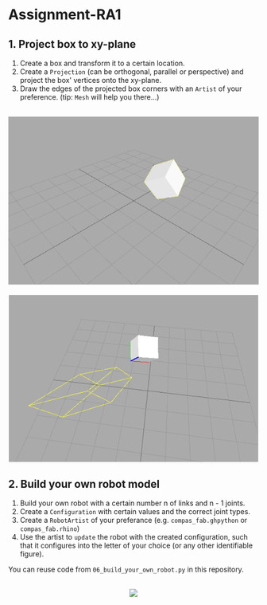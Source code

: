 # Assignment-RA1

## 1. Project box to xy-plane

1. Create a box and transform it to a certain location.
1. Create a `Projection` (can be orthogonal, parallel or perspective) and project the box' vertices onto the xy-plane.
1. Draw the edges of the projected box corners with an `Artist` of your preference. (tip: `Mesh` will help you there...)

<div align="center"><br><img src="./img/task1_perspective.png" width="600" /></div>
<div align="center"><br><img src="./img/task1_lines.png" width="600" /></div>

## 2. Build your own robot model

1. Build your own robot with a certain number n of links and n - 1 joints. 
1. Create a `Configuration` with certain values and the correct joint types.
1. Create a `RobotArtist` of your preferance (e.g. `compas_fab.ghpython` or `compas_fab.rhino`)
1. Use the artist to `update` the robot with the created configuration, such that it configures into the letter of your choice (or any other identifiable figure).

You can reuse code from `06_build_your_own_robot.py` in this repository.

<div align="center"><br><img src="https://github.com/compas-ITA19/ITA19/blob/master/modules/module2/images/assignment1_2.jpg" width="600" /></div>
